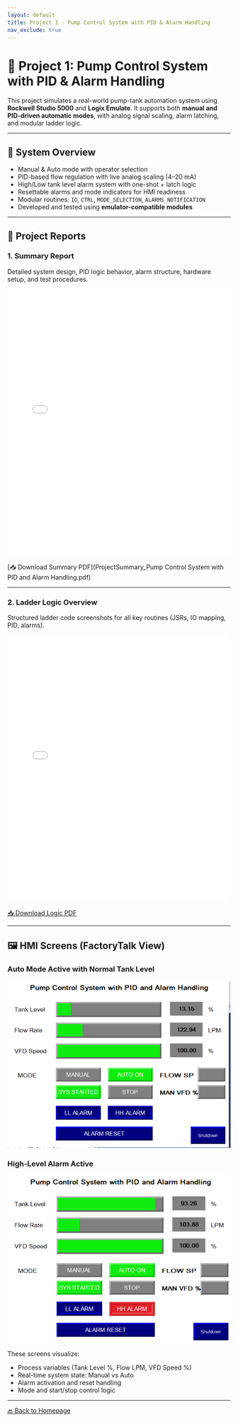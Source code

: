 ```yaml
---
layout: default
title: Project 1 - Pump Control System with PID & Alarm Handling
nav_exclude: true
---
```


# 🚰 Project 1: Pump Control System with PID & Alarm Handling

This project simulates a real-world pump-tank automation system using **Rockwell Studio 5000** and **Logix Emulate**. It supports both **manual and PID-driven automatic modes**, with analog signal scaling, alarm latching, and modular ladder logic.

---

## 🧠 System Overview

- Manual & Auto mode with operator selection
- PID-based flow regulation with live analog scaling (4–20 mA)
- High/Low tank level alarm system with one-shot + latch logic
- Resettable alarms and mode indicators for HMI readiness
- Modular routines: `IO`, `CTRL`, `MODE_SELECTION`, `ALARMS_NOTIFICATION`
- Developed and tested using **emulator-compatible modules**

---

## 📄 Project Reports

### 1. Summary Report
Detailed system design, PID logic behavior, alarm structure, hardware setup, and test procedures.

<embed src="ProjectSummary_Pump Control System with PID and Alarm Handling.pdf" width="100%" height="600px" type="application/pdf">

[📥 Download Summary PDF](ProjectSummary_Pump Control System with PID and Alarm Handling.pdf)

---

### 2. Ladder Logic Overview
Structured ladder code screenshots for all key routines (JSRs, IO mapping, PID, alarms).

<embed src="LogicOverview_PumpControlSystem.pdf" width="100%" height="600px" type="application/pdf">

[📥 Download Logic PDF](LogicOverview_PumpControlSystem.pdf)

---

## 🖼️ HMI Screens (FactoryTalk View)

### Auto Mode Active with Normal Tank Level
![HMI Screen - Auto Mode](HMI1.png)

### High-Level Alarm Active
![HMI Screen - HH Alarm](HMI2.png)

These screens visualize:
- Process variables (Tank Level %, Flow LPM, VFD Speed %)
- Real-time system state: Manual vs Auto
- Alarm activation and reset handling
- Mode and start/stop control logic


---

[🔙 Back to Homepage](../index.md)
